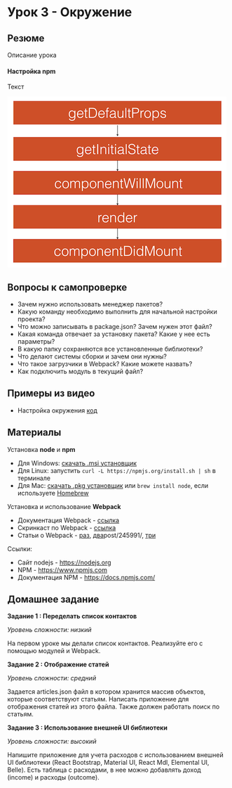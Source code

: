 # Урок 3 - Окружение

## Резюме

Описание урока

#### Настройка npm

Текст

![Инициализация компонента (первый render)](/02-deep-in-components/images/001.png)

## Вопросы к самопроверке

 - Зачем нужно использовать менеджер пакетов?
 - Какую команду необходимо выполнить для начальной настройки проекта?
 - Что можно записывать в package.json? Зачем нужен этот файл?
 - Какая команда отвечает за установку пакета? Какие у нее есть параметры?
 - В какую папку сохраняются все установленные библиотеки?
 - Что делают системы сборки и зачем они нужны?
 - Что такое загрузчики в Webpack? Какие можете назвать?
 - Как подключить модуль в текущий файл?

## Примеры из видео

 - Настройка окружения [код](/03-environment/00-packages-and-build)

## Материалы

Установка **node** и **npm**

 - Для Windows: [скачать .msi установщик](https://nodejs.org/en/download)
 - Для Linux: запустить ```curl -L https://npmjs.org/install.sh | sh``` в терминале
 - Для Mac: [скачать .pkg установщик](https://nodejs.org/en/download) или ```brew install node```, если используете [Homebrew](http://brew.sh/)

Установка и использование **Webpack**

 - Документация Webpack - [ссылка](https://webpack.github.io)
 - Cкринкаст по Webpack - [ссылка](http://learn.javascript.ru/screencast/webpack)
 - Статьи о Webpack - [раз](http://frontender.info/packing-the-web-like-a-boss/), [два](https://habrahabr.ru/)post/245991/, [три](https://habrahabr.ru/company/Voximplant/blog/270593/)

Cсылки:
 - Сайт nodejs - https://nodejs.org
 - NPM - https://www.npmjs.com
 - Документация NPM - https://docs.npmjs.com/

## Домашнее задание

**Задание 1 : Переделать список контактов**

_Уровень сложности: низкий_

На первом уроке мы делали список контактов. Реализуйте его с помощью модулей и Webpack.

**Задание 2 : Отображение статей**

_Уровень сложности: средний_

Задается articles.json файл в котором хранится массив объектов, которые соответствуют статьям. Написать приложение для отображения статей из этого файла. Также должен работать поиск по статьям.

**Задание 3 : Использование внешней UI библиотеки**

_Уровень сложности: высокий_

Напишите приложение для учета расходов с использованием внешней UI библиотеки (React Bootstrap, Material UI, React Mdl, Elemental UI, Belle). Есть таблица с расходами, в нее можно добавлять доход (income) и расходы (outcome).


